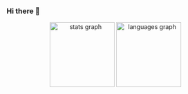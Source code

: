 ### Hi there 👋
<div align="center">
  <img src="https://github-readme-stats.vercel.app/api?username=NBernkastel&theme=onedark&show_icons=true&hide_rank=true&custom_title=Stats&count_private=true&hide_border=true&hide=issues&line_height=24&bg_color=0d1117" height="150" alt="stats graph"  />
  <img src="https://github-readme-stats.vercel.app/api/top-langs/?username=NBernkastel&layout=compact&theme=onedark&count_private=true&hide_border=true&bg_color=0d1117" height="150" alt="languages graph"  />
</div>
<!--
**KraleOfRIVIA/KraleOfRIVIA** is a ✨ _special_ ✨ repository because its `README.md` (this file) appears on your GitHub profile.

Here are some ideas to get you started:

- 🔭 I’m currently working on ...
- 🌱 I’m currently learning ...
- 👯 I’m looking to collaborate on ...
- 🤔 I’m looking for help with ...
- 💬 Ask me about ...
- 📫 How to reach me: ...
- 😄 Pronouns: ...
- ⚡ Fun fact: ...
-->
